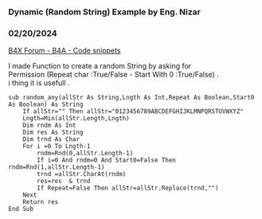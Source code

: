 ### Dynamic (Random String) Example by Eng. Nizar
### 02/20/2024
[B4X Forum - B4A - Code snippets](https://www.b4x.com/android/forum/threads/159378/)

I made Function to create a random String by asking for  
 Permission (Repeat char :True/False - Start With 0 :True/False) .  
i thing it is usefull .  

```B4X
sub random_any(allStr As String,Lngth As Int,Repeat As Boolean,Start0 As Boolean) As String  
    If allStr="" Then allStr="0123456789ABCDEFGHIJKLMNPQRSTUVWXYZ"  
    Lngth=Min(allStr.Length,Lngth)  
    Dim rndm As Int  
    Dim res As String  
    Dim trnd As Char  
    For i =0 To Lngth-1  
        rndm=Rnd(0,allStr.Length-1)  
        If i=0 And rndm=0 And Start0=False Then rndm=Rnd(1,allStr.Length-1)  
        trnd =allStr.CharAt(rndm)  
        res=res  & trnd  
        If Repeat=False Then allStr=allStr.Replace(trnd,"")  
    Next  
    Return res  
End Sub
```